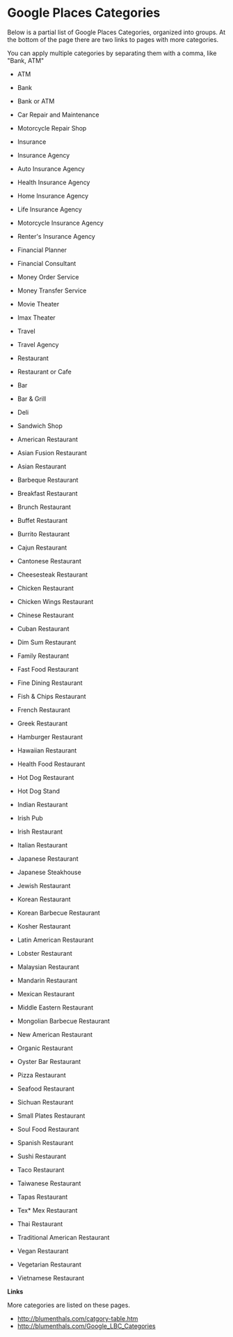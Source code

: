Google Places Categories 
=================

Below is a partial list of Google Places Categories, organized into groups.  At the bottom of the page there are two links to pages with more categories.

You can apply multiple categories by separating them with a comma, like "Bank, ATM"

* ATM
* Bank
* Bank or ATM

* Car Repair and Maintenance
* Motorcycle Repair Shop

* Insurance 
* Insurance Agency
* Auto Insurance Agency
* Health Insurance Agency
* Home Insurance Agency
* Life Insurance Agency	
* Motorcycle Insurance Agency
* Renter's Insurance Agency

* Financial Planner
* Financial Consultant

* Money Order Service
* Money Transfer Service

* Movie Theater
* Imax Theater

* Travel 
* Travel Agency

* Restaurant
* Restaurant or Cafe
* Bar			
* Bar & Grill	
* Deli 
* Sandwich Shop
* American Restaurant
* Asian Fusion Restaurant	
* Asian Restaurant
* Barbeque Restaurant	
* Breakfast Restaurant
* Brunch Restaurant
* Buffet Restaurant
* Burrito Restaurant
* Cajun Restaurant
* Cantonese Restaurant	
* Cheesesteak Restaurant	
* Chicken Restaurant		
* Chicken Wings Restaurant
* Chinese Restaurant
* Cuban Restaurant
* Dim Sum Restaurant
* Family Restaurant
* Fast Food Restaurant
* Fine Dining Restaurant	
* Fish & Chips Restaurant	
* French Restaurant
* Greek Restaurant
* Hamburger Restaurant	
* Hawaiian Restaurant
* Health Food Restaurant	
* Hot Dog Restaurant
* Hot Dog Stand
* Indian Restaurant
* Irish Pub			
* Irish Restaurant
* Italian Restaurant
* Japanese Restaurant		
* Japanese Steakhouse	
* Jewish Restaurant
* Korean Restaurant
* Korean Barbecue Restaurant
* Kosher Restaurant
* Latin American Restaurant
* Lobster Restaurant
* Malaysian Restaurant
* Mandarin Restaurant
* Mexican Restaurant
* Middle Eastern Restaurant
* Mongolian Barbecue Restaurant
* New American Restaurant	
* Organic Restaurant
* Oyster Bar Restaurant	
* Pizza Restaurant
* Seafood Restaurant
* Sichuan Restaurant
* Small Plates Restaurant	
* Soul Food Restaurant
* Spanish Restaurant
* Sushi Restaurant
* Taco Restaurant
* Taiwanese Restaurant
* Tapas Restaurant
* Tex* Mex Restaurant
* Thai Restaurant
* Traditional American Restaurant	
* Vegan Restaurant		
* Vegetarian Restaurant	
* Vietnamese Restaurant	

**Links**

More categories are listed on these pages.

* http://blumenthals.com/catgory-table.htm
* http://blumenthals.com/Google_LBC_Categories